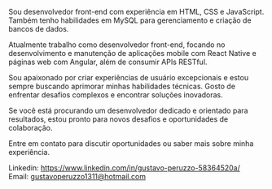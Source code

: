 Sou desenvolvedor front-end com experiência em HTML, CSS e JavaScript. Também tenho habilidades em MySQL para gerenciamento e criação de bancos de dados.

Atualmente trabalho como desenvolvedor front-end, focando no desenvolvimento e manutenção de aplicações mobile com React Native e páginas web com Angular, além de consumir APIs RESTful.

Sou apaixonado por criar experiências de usuário excepcionais e estou sempre buscando aprimorar minhas habilidades técnicas. Gosto de enfrentar desafios complexos e encontrar soluções inovadoras.

Se você está procurando um desenvolvedor dedicado e orientado para resultados, estou pronto para novos desafios e oportunidades de colaboração.

Entre em contato para discutir oportunidades ou saber mais sobre minha experiência.

Linkedin: https://www.linkedin.com/in/gustavo-peruzzo-58364520a/
<br />
Email: gustavoperuzzo1311@hotmail.com
